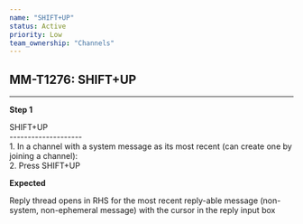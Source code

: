 ```yaml
---
name: "SHIFT+UP"
status: Active
priority: Low
team_ownership: "Channels"
---
```


## MM-T1276: SHIFT+UP

---

**Step 1**

SHIFT+UP\
\--------------------\
1\. In a channel with a system message as its most recent (can create one by joining a channel):\
2\. Press SHIFT+UP

**Expected**

Reply thread opens in RHS for the most recent reply-able message (non-system, non-ephemeral message) with the cursor in the reply input box
